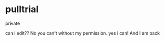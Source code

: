 pulltrial
=========

private

can i edit??
No you can't without my permission.
yes i can!
And I am back
